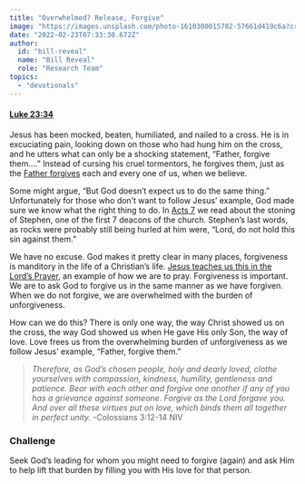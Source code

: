 ```yaml
---
title: "Overwhelmed? Release, Forgive"
image: "https://images.unsplash.com/photo-1610300015782-57661d419c6a?crop=entropy&cs=srgb&fm=jpg&ixid=Mnw5NjYxfDB8MXxzZWFyY2h8MTB8fFRydXRofGVufDB8fHx8MTYxODIzNjM3Mw&ixlib=rb-1.2.1&q=85"
date: "2022-02-23T07:33:30.672Z"
author:
  id: "bill-reveal"
  name: "Bill Reveal"
  role: "Research Team"
topics:
  - "devotionals"
---
```

#### [Luke 23:34][1]
Jesus has been mocked, beaten, humiliated, and nailed to a cross. He is in excuciating pain, looking down on those who had hung him on the cross, and he utters what can only be a shocking statement, “Father, forgive them....” Instead of cursing his cruel tormentors, he forgives them, just as the [Father forgives][2] each and every one of us, when we believe.

Some might argue, “But God doesn’t expect us to do the same thing.” Unfortunately for those who don’t want to follow Jesus’ example, God made sure we know what the right thing to do. In [Acts 7][3] we read about the stoning of Stephen, one of the first 7 deacons of the church. Stephen’s last words, as rocks were probably still being hurled at him were, “Lord, do not hold this sin against them.”

We have no excuse. God makes it pretty clear in many places, forgiveness is manditory in the life of a Christian’s life. [Jesus teaches us this in the Lord’s Prayer][4], an example of how we are to pray. Forgiveness is important. We are to ask God to forgive us in the same manner as we have forgiven. When we do not forgive, we are overwhelmed with the burden of unforgiveness.

How can we do this? There is only one way, the way Christ showed us on the cross, the way God showed us when He gave His only Son, the way of love. Love frees us from the overwhelming burden of unforgiveness as we follow Jesus’ example, “Father, forgive them.”

> _Therefore, as God’s chosen people, holy and dearly loved, clothe yourselves with compassion, kindness, humility, gentleness and patience. Bear with each other and forgive one another if any of you has a grievance against someone. Forgive as the Lord forgave you. And over all these virtues put on love, which binds them all together in perfect unity._ -Colossians 3:12-14 NIV

### Challenge
Seek God’s leading for whom you might need to forgive (again) and ask Him to help lift that burden by filling you with His love for that person.

[1]: https://biblehub.com/luke/23-34.htm
[2]: https://biblehub.com/john/3-16.htm
[3]: https://biblehub.com/acts/7.htm
[4]: https://biblehub.com/context/luke/11-1.htm
